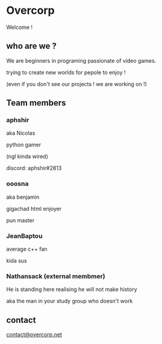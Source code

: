 # Overcorp
Welcome !

## who are we ?
We are beginners in programing passionate of video games. 

trying to create new worlds for pepole to enjoy ! 

(even if you don't see our projects ! we are working on !)

## Team members

### aphshir

aka Nicolas

python gamer

(ngl kinda wired)

discord: aphshir#2813

### ooosna

aka benjamin

gigachad html enjoyer

pun master

### JeanBaptou

average c++ fan

kida sus

### Nathansack (external membmer)

He is standing here realising he will not make history

aka the man in your study group who doesn't work
## contact
contact@overcorp.net
